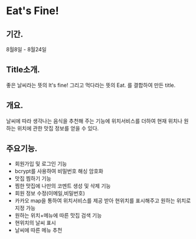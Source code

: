 ﻿# Eat's Fine!
 
 ## 기간.
 8월8일 - 8월24일

 ## Title소개.
좋은 날씨라는 뜻의 It's fine!
그리고 먹다라는 뜻의 Eat.
를 결합하여 만든 title.

## 개요.
날씨에 따라 생각나는 음식을 추천해 주는 기능에 위치서비스를 더하여 현재 위치나 원하는 위치에 관한 맛집 정보를 얻을 수 있다.

## 주요기능.
* 회원가입 및 로그인 기능
* bcrypt를 사용하여 비밀번호 해싱 암호화
* 맛집 찜하기 기능
* 찜한 맛집에 나만의 코멘트 생성 및 삭제 기능
* 회원 정보 수정(이메일,비밀번호)
* 카카오 map을 통하여 위치서비스를 제공 받아 현위치를 표시해주고 원하는 위치로 지정 가능
* 원하는 위치+메뉴에 따른 맛집 검색 기능
* 현위치의 날씨 표시
* 날씨에 따른 메뉴 추천
